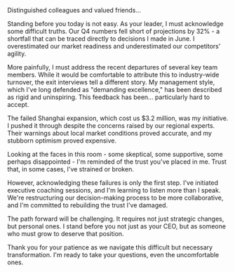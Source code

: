 Distinguished colleagues and valued friends...

Standing before you today is not easy. As your leader, I must acknowledge some difficult truths. Our Q4 numbers fell short of projections by 32% - a shortfall that can be traced directly to decisions I made in June. I overestimated our market readiness and underestimated our competitors' agility.

More painfully, I must address the recent departures of several key team members. While it would be comfortable to attribute this to industry-wide turnover, the exit interviews tell a different story. My management style, which I've long defended as "demanding excellence," has been described as rigid and uninspiring. This feedback has been... particularly hard to accept.

The failed Shanghai expansion, which cost us $3.2 million, was my initiative. I pushed it through despite the concerns raised by our regional experts. Their warnings about local market conditions proved accurate, and my stubborn optimism proved expensive.

Looking at the faces in this room - some skeptical, some supportive, some perhaps disappointed - I'm reminded of the trust you've placed in me. Trust that, in some cases, I've strained or broken.

However, acknowledging these failures is only the first step. I've initiated executive coaching sessions, and I'm learning to listen more than I speak. We're restructuring our decision-making process to be more collaborative, and I'm committed to rebuilding the trust I've damaged.

The path forward will be challenging. It requires not just strategic changes, but personal ones. I stand before you not just as your CEO, but as someone who must grow to deserve that position.

Thank you for your patience as we navigate this difficult but necessary transformation. I'm ready to take your questions, even the uncomfortable ones.
